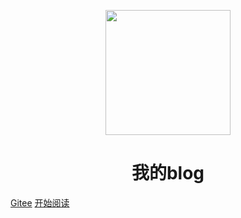 <p align="center">
<img src="https://docsify.js.org/_media/icon.svg" width="200" height="200"/>
</p>
<h1 align="center">我的blog</h1>

[Gitee](https://gitee.com/dayueba/blog)
[开始阅读](#blog)




